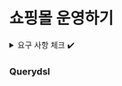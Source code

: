 # 쇼핑몰 운영하기

<details>
<summary>요구 사항 체크 ✔️</summary>
<div markdown="1">

- ✅ 쇼핑몰 개설
    - ✅ 일반 사용자가 사업자 사용자로 전환될 때 **준비중** 상태의 쇼핑몰이 추가된다. 사업자 사용자는 이 쇼핑몰의 주인이 된다.
    - ✅ 쇼핑몰에는 이름, 소개, 분류의 정보를 가지고 있으며, 주인은 자유롭게 수정이 가능하다.
        - ✅ 분류의 종류는 서비스 제작자에 의해 미리 정해진다. (최소 5)
    - ✅ 쇼핑몰의 이름, 소개, 분류가 전부 작성된 상태라면 쇼핑몰을 개설 신청을 할 수 있다.
    - ✅ 관리자는 개설 신청된 쇼핑몰의 목록을 확인할 수 있으며, 정보를 확인후 허가 또는 불허 할 수 있다.
        - ✅ 불허 할 경우 그 이유를 함께 작성해야 한다.
        - ✅ 불허된 이유를 쇼핑몰의 주인이 확인할 수 있어야 한다.
    - ✅ 개설이 허가된 쇼핑몰을 **오픈** 상태가 된다.
    - ✅ 쇼핑몰 주인은 사유를 작성하여 쇼핑몰 폐쇄 요청을 할 수 있다.
        - ✅ 관리자는 쇼핑몰 폐쇄 요청을 확인 후 수락할 수 있다.


- ✅ 쇼핑몰 관리
    - ✅ 쇼핑몰 주인은 쇼핑몰에 상품을 등록할 수 있다.
        - ✅ 필수적인 정보는 상품 이름, 상품 이미지, 상품 설명, 상품 가격, ~~상품 분류, 상품 소분류,~~ 상품 재고가 있다.
        - ✅ ~~상품 분류와 소분류는 쇼핑몰의 주인이 추가하거나, 다른 쇼핑몰 주인이 추가했던 분류를 바탕으로 선택할 수 있다.~~
    - ✅ ~~관리자는 상품 분류 목록을 보고, 유사한 분류를 같은 분류가 될 수 있도록 분류를 수정할 수 있다.~~
        - ✅ ~~쇼핑몰 주인이 취해야 하는 추가적 행동은 없다.~~
    - ✅ 쇼핑몰 주인은 등록한 상품을 수정할 수 있다.
    - ✅ ~~쇼핑몰 주인은 등록한 상품의 할인을 진행할 수 있다.~~
        - ✅ ~~기한과 할인율을 바탕으로, 할인 가격이 자동으로 적용되도록 한다.~~
    - ✅ 쇼핑몰 주인은 등록한 상품을 삭제할 수 있다.


- ✅ 쇼핑몰 조회
    - ✅ 비활성 사용자를 제외한 사용자는 쇼핑몰을 조회할 수 있다.
        - ✅ 조건 없이 조회할 경우, 가장 최근에 거래가 있었던 쇼핑몰 순서로 조회된다.
        - ✅ 이름, 쇼핑몰 분류, ~~등록된 상품 분류, 등록된 상품 소분류~~ 를 조건으로 쇼핑몰을 검색할 수 있다. ~~단, 분류와 소분류는 하나만 선택이 가능하다.~~


- ✅ 쇼핑몰 상품 검색
    - ✅ 비활성 사용자를 제외한 사용자는 쇼핑몰의 상품을 검색할 수 있다.
        - ✅ 이름, ~~상품 분류, 상품 소분류,~~ 가격 범위를 기준으로 상품을 검색할 수 있다. ~~단, 분류와 소분류는 하나만 선택이 가능하다.~~
        - ✅ 조회되는 상품이 등록된 쇼핑몰에 대한 정보가 함께 제공되어야 한다.


- ✅ 쇼핑몰 상품 구매
    - ✅ 비활성 사용자를 제외한 사용자는 쇼핑몰의 상품을 구매할 수 있다.
        - ✅ 상품과 구매 수량을 기준으로 구매 요청을 할 수 있다.
        - ✅ 구매 요청 후 사용자는 구매에 필요한 금액을 전달한다고 가정한다.
        - ✅ 주인이 전달된 금액을 확인하면 구매 요청을 수락할 수 있다.
        - ✅ 구매 요청이 수락되면, 상품 재고가 자동으로 갱신된다. 이후엔 구매 취소가 불가능하다.
        - ✅ 구매 요청이 수락되기 전에는 구매 요청을 취소할 수 있다.

</div>
</details>




### Querydsl 